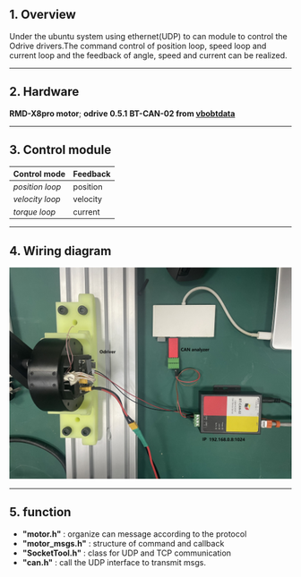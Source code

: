 ## 1. Overview
Under the ubuntu system using ethernet(UDP) to can module to control the Odrive drivers.The command control of position loop, speed loop and current loop and the feedback of angle, speed and current can be realized.

--- 
## 2. Hardware
**RMD-X8pro motor**;
**odrive 0.5.1**
**BT-CAN-02 from [vbobtdata](http://www.vbobtdata.com/)**

---

## 3. Control module
|Control mode | Feedback |
| ----        | ----     |
|*position loop* | position |
|*velocity loop*| velocity |
|*torque loop*| current |

---

## 4. Wiring diagram
![diagram](imgs/wiring.JPG "structure")
<!-- ![diagram](https://github.com/Hughshy/Motor_Net_CAN_SDK/blob/master/imgs/wiring.JPG) -->
---

## 5. function 
* **"motor.h"**       : organize can message according to the protocol
* **"motor_msgs.h"**  : structure of command and callback
* **"SocketTool.h"**  : class for UDP and TCP communication
* **"can.h"**         : call the UDP interface to transmit msgs.


